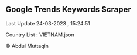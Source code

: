 

## Google Trends Keywords Scraper 
 
Last Update 24-03-2023 , 15:24:51

Country List :
VIETNAM.json



© Abdul Muttaqin 

